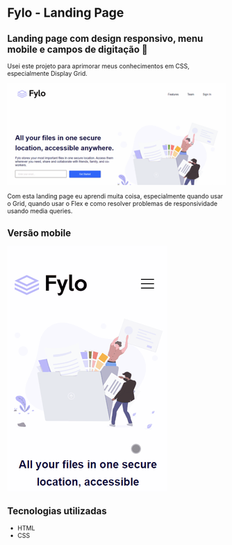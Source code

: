 # Fylo - Landing Page
## Landing page com design responsivo, menu mobile e campos de digitação 🧩

Usei este projeto para aprimorar meus conhecimentos em CSS, especialmente Display Grid.

[<img src="src/img/fylo-readme.gif" alt="Gif com o design desktop do site">](https://kellysondias.github.io/fylo/)

 Com esta landing page eu aprendi muita coisa, especialmente quando usar o Grid, quando usar o Flex e como resolver problemas de responsividade usando media queries.
 
 ## Versão mobile

 [<img src="src/img/fylo-readme-mobile.gif" alt="Gif com o design desktop do site">](https://kellysondias.github.io/fylo/)

 ## Tecnologias utilizadas
 - HTML
 - CSS
